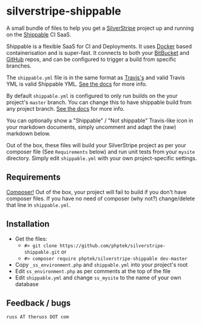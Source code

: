 # silverstripe-shippable

A small bundle of files to help you get a [SilverStripe](http://silverstripe.org) project up and running on the [Shippable](http://shippable.com) CI SaaS.

Shippable is a flexible SaaS for CI and Deployments. It uses [Docker](http://docker.io) based containerisation and is super-fast. It connects to both your [BitBucket](http://bitbucket.org) and [GitHub](http://github.com) repos, and can be configured to trigger a build from specific branches.

The `shippable.yml` file is in the same format as [Travis's](http://travis-ci.org) and valid Travis YML is valid Shippable YML. [See the docs](http://docs.shippable.com/en/latest/) for more info.

By default `shippable.yml` is configured to only run builds on the your project's `master` branch. You can change this to have shippable build from any project branch. [See the docs](http://docs.shippable.com/en/latest/) for more info.

You can optionally show a "Shippable" / "Not shippable" Travis-like icon in your markdown documents, simply uncomment and adapt the (raw) markdown below.

Out of the box, these files will build your SilverStripe project as per your composer file (See `Requirements` below) and run unit tests from your `mysite` directory. Simply edit `shippable.yml` with your own project-specific settings.

<!--
# Build Status
[![Build
Status](https://api.shippable.com/projects/<your-project-sha>/badge?branchName=<your-branch>)](https://app.shippable.com/projects/<your-project-sha>/builds/latest)
-->

## Requirements

[Composer!](http://getcomposer.org) Out of the box, your project will fail to build if you don't have composer files. If you have no need of composer (why not?) change/delete that line in `shippable.yml`.

## Installation

* Get the files:
  *  `#> git clone https://github.com/phptek/silverstripe-shippable.git` or
  *  `#> composer require phptek/silverstripe-shippable dev-master`
* Copy `_ss_environment.php` and `shippable.yml` into your project's root
* Edit `ss_environment.php` as per comments at the top of the file
* Edit `shippable.yml` and change `ss_mysite` to the name of your own database

## Feedback / bugs


`russ AT theruss DOT com`

